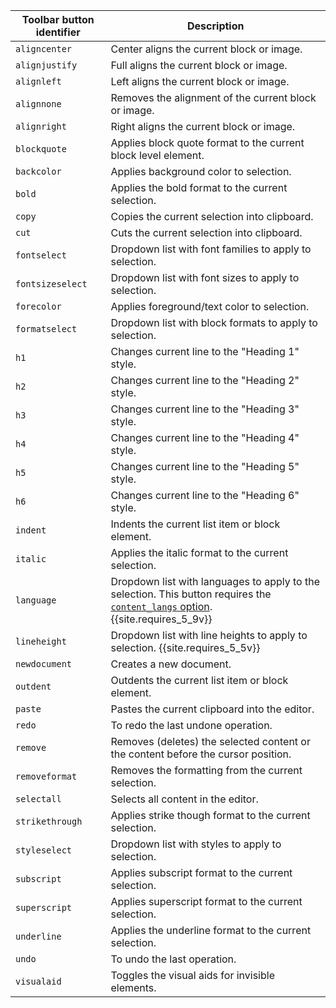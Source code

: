| Toolbar button identifier | Description                                                                       |
|---------------------------|-----------------------------------------------------------------------------------|
| `aligncenter`             | Center aligns the current block or image.                                         |
| `alignjustify`            | Full aligns the current block or image.                                           |
| `alignleft`               | Left aligns the current block or image.                                           |
| `alignnone`               | Removes the alignment of the current block or image.                              |
| `alignright`              | Right aligns the current block or image.                                          |
| `blockquote`              | Applies block quote format to the current block level element.                    |
| `backcolor`               | Applies background color to selection.                                            |
| `bold`                    | Applies the bold format to the current selection.                                 |
| `copy`                    | Copies the current selection into clipboard.                                      |
| `cut`                     | Cuts the current selection into clipboard.                                        |
| `fontselect`              | Dropdown list with font families to apply to selection.                           |
| `fontsizeselect`          | Dropdown list with font sizes to apply to selection.                              |
| `forecolor`               | Applies foreground/text color to selection.                                       |
| `formatselect`            | Dropdown list with block formats to apply to selection.                           |
| `h1`                      | Changes current line to the "Heading 1" style.                                    |
| `h2`                      | Changes current line to the "Heading 2" style.                                    |
| `h3`                      | Changes current line to the "Heading 3" style.                                    |
| `h4`                      | Changes current line to the "Heading 4" style.                                    |
| `h5`                      | Changes current line to the "Heading 5" style.                                    |
| `h6`                      | Changes current line to the "Heading 6" style.                                    |
| `indent`                  | Indents the current list item or block element.                                   |
| `italic`                  | Applies the italic format to the current selection.                               |
| `language`                | Dropdown list with languages to apply to the selection. This button requires the [`content_langs` option]({{site.baseurl}}/configure/localization/#content_langs).<br />{{site.requires_5_9v}} |
| `lineheight`              | Dropdown list with line heights to apply to selection. {{site.requires_5_5v}}     |
| `newdocument`             | Creates a new document.                                                           |
| `outdent`                 | Outdents the current list item or block element.                                  |
| `paste`                   | Pastes the current clipboard into the editor.                                     |
| `redo`                    | To redo the last undone operation.                                                |
| `remove`                  | Removes (deletes) the selected content or the content before the cursor position. |
| `removeformat`            | Removes the formatting from the current selection.                                |
| `selectall`               | Selects all content in the editor.                                                |
| `strikethrough`           | Applies strike though format to the current selection.                            |
| `styleselect`             | Dropdown list with styles to apply to selection.                                  |
| `subscript`               | Applies subscript format to the current selection.                                |
| `superscript`             | Applies superscript format to the current selection.                              |
| `underline`               | Applies the underline format to the current selection.                            |
| `undo`                    | To undo the last operation.                                                       |
| `visualaid`               | Toggles the visual aids for invisible elements.                                   |
